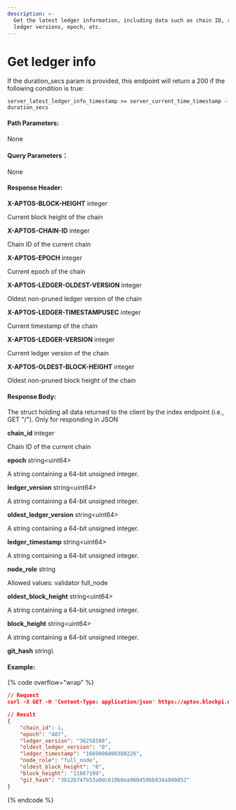 ```yaml
---
description: >-
  Get the latest ledger information, including data such as chain ID, role type,
  ledger versions, epoch, etc.
---
```


# Get ledger info

If the duration\_secs param is provided, this endpoint will return a 200 if the following condition is true:

`server_latest_ledger_info_timestamp >= server_current_time_timestamp - duration_secs`

#### **Path Parameters:**

None

#### Query Parameters：

None

#### **Response Header:**

**X-APTOS-BLOCK-HEIGHT** integer&#x20;

Current block height of the chain

**X-APTOS-CHAIN-ID** integer&#x20;

Chain ID of the current chain

**X-APTOS-EPOCH** integer&#x20;

Current epoch of the chain

**X-APTOS-LEDGER-OLDEST-VERSION** integer&#x20;

Oldest non-pruned ledger version of the chain

**X-APTOS-LEDGER-TIMESTAMPUSEC** integer&#x20;

Current timestamp of the chain

**X-APTOS-LEDGER-VERSION** integer&#x20;

Current ledger version of the chain

**X-APTOS-OLDEST-BLOCK-HEIGHT** integer&#x20;

Oldest non-pruned block height of the chain

#### **Response Body:**

The struct holding all data returned to the client by the index endpoint (i.e., GET "/"). Only for responding in JSON

**chain\_id** integer&#x20;

Chain ID of the current chain

**epoch** string\<uint64>

A string containing a 64-bit unsigned integer.

**ledger\_version** string\<uint64>

A string containing a 64-bit unsigned integer.

**oldest\_ledger\_version** string\<uint64>

A string containing a 64-bit unsigned integer.

**ledger\_timestamp** string\<uint64>

A string containing a 64-bit unsigned integer.

**node\_role** string&#x20;

Allowed values: validator full\_node

**oldest\_block\_height** string\<uint64>

A string containing a 64-bit unsigned integer.

**block\_height** string\<uint64>

A string containing a 64-bit unsigned integer.

**git\_hash** string\


#### Example:

{% code overflow="wrap" %}
```json
// Request
curl -X GET -H 'Content-Type: application/json' https://aptos.blockpi.network/aptos/v1/your_api_key/v1/

// Result
{
    "chain_id": 1,
    "epoch": "487",
    "ledger_version": "36258508",
    "oldest_ledger_version": "0",
    "ledger_timestamp": "1669096800308226",
    "node_role": "full_node",
    "oldest_block_height": "0",
    "block_height": "11667199",
    "git_hash": "3b12b747b53a0dc610b0ea960459bb834a940852"
}
```
{% endcode %}
